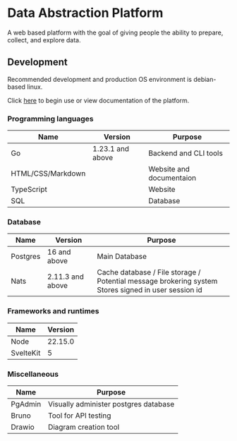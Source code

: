 # Data Abstraction Platform

A web based platform with the goal of giving people the ability to prepare, collect, and explore data.

## Development

Recommended development and production OS environment is debian-based linux.

Click [here](docs/README.md) to begin use or view documentation of the platform.

### Programming languages

| Name              | Version          | Purpose                  |
| ----------------- | ---------------- | ------------------------ |
| Go                | 1.23.1 and above | Backend and CLI tools    |
| HTML/CSS/Markdown |                  | Website and documentaion |
| TypeScript        |                  | Website                  |
| SQL               |                  | Database                 |

### Database

| Name     | Version          | Purpose                                                                                                |
| -------- | ---------------- | ------------------------------------------------------------------------------------------------------ |
| Postgres | 16 and above     | Main Database                                                                                          |
| Nats     | 2.11.3 and above | Cache database / File storage / Potential message brokering system<br>Stores signed in user session id |

### Frameworks and runtimes

| Name      | Version |
| --------- | ------- |
| Node      | 22.15.0 |
| SvelteKit | 5       |

### Miscellaneous

| Name    | Purpose                               |
| ------- | ------------------------------------- |
| PgAdmin | Visually administer postgres database |
| Bruno   | Tool for API testing                  |
| Drawio  | Diagram creation tool                 |
